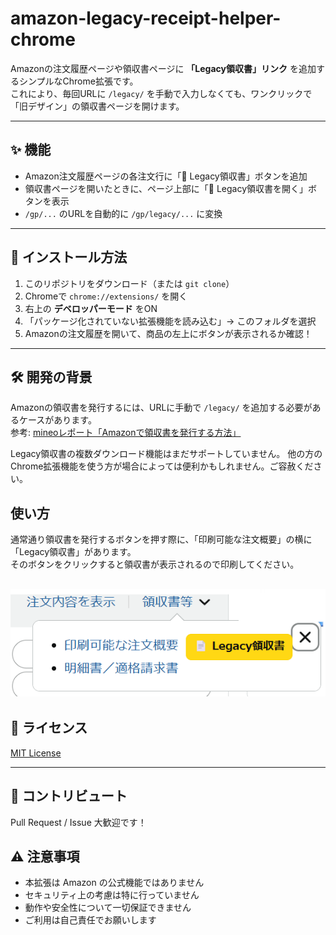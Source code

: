 # amazon-legacy-receipt-helper-chrome

Amazonの注文履歴ページや領収書ページに **「Legacy領収書」リンク** を追加するシンプルなChrome拡張です。  
これにより、毎回URLに `/legacy/` を手動で入力しなくても、ワンクリックで「旧デザイン」の領収書ページを開けます。

---

## ✨ 機能
- Amazon注文履歴ページの各注文行に「📄 Legacy領収書」ボタンを追加
- 領収書ページを開いたときに、ページ上部に「📄 Legacy領収書を開く」ボタンを表示
- `/gp/...` のURLを自動的に `/gp/legacy/...` に変換

---

## 🚀 インストール方法
1. このリポジトリをダウンロード（または `git clone`）
2. Chromeで `chrome://extensions/` を開く
3. 右上の **デベロッパーモード** をON
4. 「パッケージ化されていない拡張機能を読み込む」→ このフォルダを選択
5. Amazonの注文履歴を開いて、商品の左上にボタンが表示されるか確認！

---

## 🛠 開発の背景
Amazonの領収書を発行するには、URLに手動で `/legacy/` を追加する必要があるケースがあります。  
参考: [mineoレポート「Amazonで領収書を発行する方法」](https://king.mineo.jp/reports/312274)  

 Legacy領収書の複数ダウンロード機能はまだサポートしていません。
 他の方のChrome拡張機能を使う方が場合によっては便利かもしれません。ご容赦ください。

 ## 使い方
 通常通り領収書を発行するボタンを押す際に、「印刷可能な注文概要」の横に「Legacy領収書」があります。 <br>
 そのボタンをクリックすると領収書が表示されるので印刷してください。
 
 ![写真](picture.png)
---

## 📜 ライセンス
[MIT License](./LICENSE)

---

## 🤝 コントリビュート
Pull Request / Issue 大歓迎です！

## ⚠️ 注意事項
- 本拡張は Amazon の公式機能ではありません
- セキュリティ上の考慮は特に行っていません
- 動作や安全性について一切保証できません
- ご利用は自己責任でお願いします


